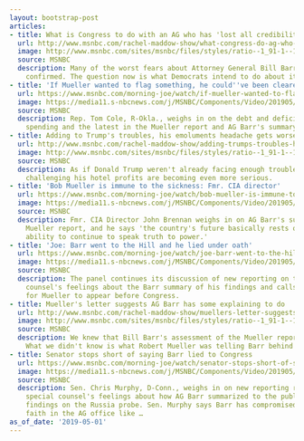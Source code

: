 ```yaml
---
layout: bootstrap-post
articles:
- title: What is Congress to do with an AG who has 'lost all credibility'?
  url: http://www.msnbc.com/rachel-maddow-show/what-congress-do-ag-who-has-lost-all-credibility
  image: http://www.msnbc.com/sites/msnbc/files/styles/ratio--1_91-1--1200x630/public/2019-01-15t212109z_1410707781_rc12a119d270_rtrmadp_3_usa-trump-barr.jpg?itok=LjNiLIpO
  source: MSNBC
  description: Many of the worst fears about Attorney General Bill Barr have been
    confirmed. The question now is what Democrats intend to do about it.
- title: 'If Mueller wanted to flag something, he could''ve been clearer: GOP rep.'
  url: https://www.msnbc.com/morning-joe/watch/if-mueller-wanted-to-flag-something-he-could-ve-been-clearer-gop-rep-1515444291918
  image: https://media11.s-nbcnews.com/j/MSNBC/Components/Video/201905/n_mj_cole_190501_1920x1080.nbcnews-fp-1200-630.jpg
  source: MSNBC
  description: Rep. Tom Cole, R-Okla., weighs in on the debt and deficit, infrastructure
    spending and the latest in the Mueller report and AG Barr's summary of the report.
- title: Adding to Trump's troubles, his emoluments headache gets worse
  url: http://www.msnbc.com/rachel-maddow-show/adding-trumps-troubles-his-emoluments-headache-gets-worse
  image: http://www.msnbc.com/sites/msnbc/files/styles/ratio--1_91-1--1200x630/public/trump_business_ties_33968.jpg-53664.jpg?itok=TZk17htS
  source: MSNBC
  description: As if Donald Trump weren't already facing enough troubles, lawsuits
    challenging his hotel profits are becoming even more serious.
- title: 'Bob Mueller is immune to the sickness: Fmr. CIA director'
  url: https://www.msnbc.com/morning-joe/watch/bob-mueller-is-immune-to-the-sickness-fmr-cia-director-1515426371953
  image: https://media11.s-nbcnews.com/j/MSNBC/Components/Video/201905/n_mj_brennan_190501_1920x1080.nbcnews-fp-1200-630.jpg
  source: MSNBC
  description: Fmr. CIA Director John Brennan weighs in on AG Barr's summary of the
    Mueller report, and he says 'the country's future basically rests on Bob Mueller's
    ability to continue to speak truth to power.'
- title: 'Joe: Barr went to the Hill and he lied under oath'
  url: https://www.msnbc.com/morning-joe/watch/joe-barr-went-to-the-hill-and-he-lied-under-oath-1515426371581
  image: https://media11.s-nbcnews.com/j/MSNBC/Components/Video/201905/n_mj_seven_190501_1920x1080.nbcnews-fp-1200-630.jpg
  source: MSNBC
  description: The panel continues its discussion of new reporting on the special
    counsel's feelings about the Barr summary of his findings and calls from Democrats
    for Mueller to appear before Congress.
- title: Mueller's letter suggests AG Barr has some explaining to do
  url: http://www.msnbc.com/rachel-maddow-show/muellers-letter-suggests-ag-barr-has-some-explaining-do
  image: http://www.msnbc.com/sites/msnbc/files/styles/ratio--1_91-1--1200x630/public/mueller-3_0.jpg?itok=fRKOGJVz
  source: MSNBC
  description: We knew that Bill Barr's assessment of the Mueller report was misleading.
    What we didn't know is what Robert Mueller was telling Barr behind the scenes.
- title: Senator stops short of saying Barr lied to Congress
  url: https://www.msnbc.com/morning-joe/watch/senator-stops-short-of-saying-barr-lied-to-congress-1515407939790
  image: https://media11.s-nbcnews.com/j/MSNBC/Components/Video/201905/n_mj_murphy_190501_1920x1080.nbcnews-fp-1200-630.jpg
  source: MSNBC
  description: Sen. Chris Murphy, D-Conn., weighs in on new reporting regarding the
    special counsel's feelings about how AG Barr summarized to the public Mueller's
    findings on the Russia probe. Sen. Murphy says Barr has compromised the country's
    faith in the AG office like …
as_of_date: '2019-05-01'
---
```


